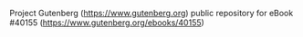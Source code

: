 Project Gutenberg (https://www.gutenberg.org) public repository for eBook #40155 (https://www.gutenberg.org/ebooks/40155)
